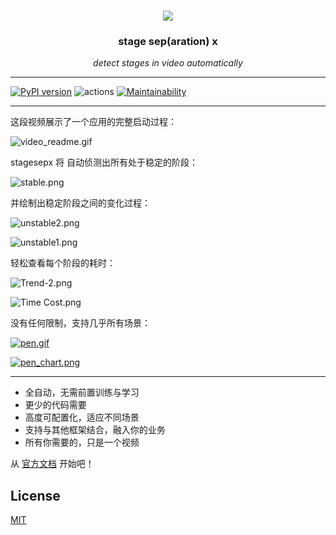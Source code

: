 <h1 align="center">
  <img src="./docs/pics/brand.svg">
</h1>

<h3 align="center">stage sep(aration) x</h3>
<p align="center">
    <em>detect stages in video automatically</em>
</p>

---

[![PyPI version](https://badge.fury.io/py/stagesepx.svg)](https://badge.fury.io/py/stagesepx)
![actions](https://action-badges.now.sh/williamfzc/stagesepx)
[![Maintainability](https://api.codeclimate.com/v1/badges/ef27756ce9a4f7f4ba94/maintainability)](https://codeclimate.com/github/williamfzc/stagesepx/maintainability)

---

这段视频展示了一个应用的完整启动过程：

![video_readme.gif](https://i.loli.net/2019/09/01/tXRhB6ai9jAZFmc.gif)

stagesepx 将 自动侦测出所有处于稳定的阶段：

![stable.png](https://i.loli.net/2019/09/01/bRtMZJvzLilpUW5.png)

并绘制出稳定阶段之间的变化过程：

![unstable2.png](https://i.loli.net/2019/09/01/T72quGI5m1SlzNF.png)

![unstable1.png](https://i.loli.net/2019/09/01/ifotzbhTaDpqQFA.png)

轻松查看每个阶段的耗时：

![Trend-2.png](https://i.loli.net/2019/09/01/Tz2tZQ5e3vHBWJ6.png)

![Time Cost.png](https://i.loli.net/2019/09/01/erK9mPsISbHEiFO.png)

没有任何限制，支持几乎所有场景：

[![pen.gif](https://i.loli.net/2019/07/22/5d35a84e3e0df82450.gif)](https://i.loli.net/2019/07/22/5d35a84e3e0df82450.gif)

[![pen_chart.png](https://i.loli.net/2019/07/22/5d35a8858640e67521.png)](https://i.loli.net/2019/07/22/5d35a8858640e67521.png)

---

- 全自动，无需前置训练与学习
- 更少的代码需要
- 高度可配置化，适应不同场景
- 支持与其他框架结合，融入你的业务
- 所有你需要的，只是一个视频

从 [官方文档](https://williamfzc.github.io/stagesepx/) 开始吧！

## License

[MIT](LICENSE)
